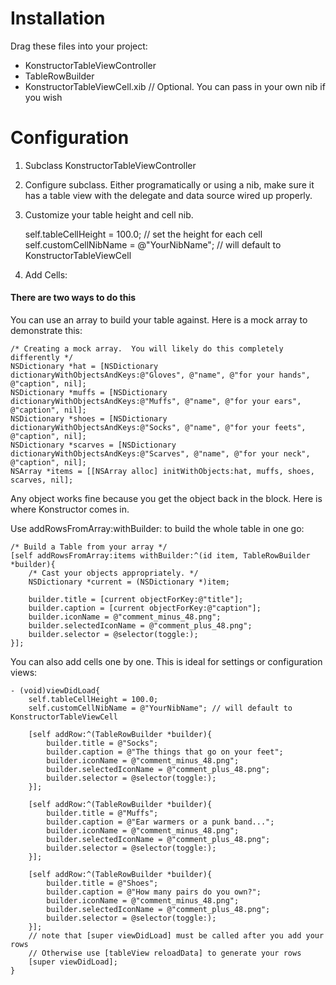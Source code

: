 Installation
============

Drag these files into your project:

 * KonstructorTableViewController
 * TableRowBuilder
 * KonstructorTableViewCell.xib // Optional.  You can pass in your own nib if you wish

Configuration
============

1. Subclass KonstructorTableViewController

1. Configure subclass.  Either programatically or using a nib, make sure it has a table view with the delegate and data source wired up properly.

1. Customize your table height and cell nib.

    self.tableCellHeight = 100.0; // set the height for each cell
    self.customCellNibName = @"YourNibName"; // will default to KonstructorTableViewCell

1. Add Cells:

#### There are two ways to do this

You can use an array to build your table against.  Here is a mock array to demonstrate this:
    
    /* Creating a mock array.  You will likely do this completely differently */
    NSDictionary *hat = [NSDictionary dictionaryWithObjectsAndKeys:@"Gloves", @"name", @"for your hands", @"caption", nil];
    NSDictionary *muffs = [NSDictionary dictionaryWithObjectsAndKeys:@"Muffs", @"name", @"for your ears", @"caption", nil];
    NSDictionary *shoes = [NSDictionary dictionaryWithObjectsAndKeys:@"Socks", @"name", @"for your feets", @"caption", nil];
    NSDictionary *scarves = [NSDictionary dictionaryWithObjectsAndKeys:@"Scarves", @"name", @"for your neck", @"caption", nil];
    NSArray *items = [[NSArray alloc] initWithObjects:hat, muffs, shoes, scarves, nil];

Any object works fine because you get the object back in the block.  Here is where Konstructor comes in.

Use addRowsFromArray:withBuilder: to build the whole table in one go:

    /* Build a Table from your array */
    [self addRowsFromArray:items withBuilder:^(id item, TableRowBuilder *builder){
        /* Cast your objects appropriately. */
        NSDictionary *current = (NSDictionary *)item;

        builder.title = [current objectForKey:@"title"];
        builder.caption = [current objectForKey:@"caption"];
        builder.iconName = @"comment_minus_48.png";
        builder.selectedIconName = @"comment_plus_48.png";
        builder.selector = @selector(toggle:);
    }];

You can also add cells one by one.  This is ideal for settings or configuration views:

    - (void)viewDidLoad{
        self.tableCellHeight = 100.0;
        self.customCellNibName = @"YourNibName"; // will default to KonstructorTableViewCell

        [self addRow:^(TableRowBuilder *builder){
            builder.title = @"Socks";
            builder.caption = @"The things that go on your feet";
            builder.iconName = @"comment_minus_48.png";
            builder.selectedIconName = @"comment_plus_48.png";
            builder.selector = @selector(toggle:);
        }];
        
        [self addRow:^(TableRowBuilder *builder){
            builder.title = @"Muffs";
            builder.caption = @"Ear warmers or a punk band...";
            builder.iconName = @"comment_minus_48.png";
            builder.selectedIconName = @"comment_plus_48.png";
            builder.selector = @selector(toggle:);
        }];
        
        [self addRow:^(TableRowBuilder *builder){
            builder.title = @"Shoes";
            builder.caption = @"How many pairs do you own?";
            builder.iconName = @"comment_minus_48.png";
            builder.selectedIconName = @"comment_plus_48.png";
            builder.selector = @selector(toggle:);
        }];
        // note that [super viewDidLoad] must be called after you add your rows
        // Otherwise use [tableView reloadData] to generate your rows
        [super viewDidLoad]; 
    }


